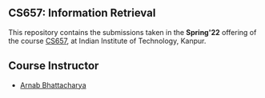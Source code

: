 ## CS657: Information Retrieval
This repository contains the submissions taken in the **Spring'22** offering of the course [CS657](https://www.cse.iitk.ac.in/pages/CS657.html), at Indian Institute of Technology, Kanpur.


## Course Instructor
 - [Arnab Bhattacharya](https://www.cse.iitk.ac.in/users/arnabb/)